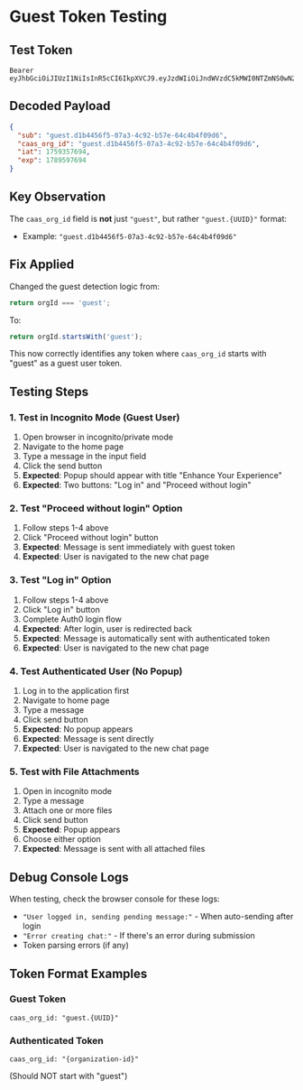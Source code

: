 # Guest Token Testing

## Test Token
```
Bearer eyJhbGciOiJIUzI1NiIsInR5cCI6IkpXVCJ9.eyJzdWIiOiJndWVzdC5kMWI0NTZmNS0wN2EzLTRjOTItYjU3ZS02NGM0YjRmMDk2ZDYiLCJjYWFzX29yZ19pZCI6Imd1ZXN0LmQxYjQ1NmY1LTA3YTMtNGM5Mi1iNTdlLTY0YzRiNGYwOTZkNiIsImlhdCI6MTc1OTM1NzY5NCwiZXhwIjoxNzg5NTk3Njk0fQ.iyUgsB7pZq2F2MWRr0yeW0WNF8HvB1ZvPOV5BlECWQE
```

## Decoded Payload
```json
{
  "sub": "guest.d1b4456f5-07a3-4c92-b57e-64c4b4f09d6",
  "caas_org_id": "guest.d1b4456f5-07a3-4c92-b57e-64c4b4f09d6",
  "iat": 1759357694,
  "exp": 1789597694
}
```

## Key Observation
The `caas_org_id` field is **not** just `"guest"`, but rather `"guest.{UUID}"` format:
- Example: `"guest.d1b4456f5-07a3-4c92-b57e-64c4b4f09d6"`

## Fix Applied
Changed the guest detection logic from:
```typescript
return orgId === 'guest';
```

To:
```typescript
return orgId.startsWith('guest');
```

This now correctly identifies any token where `caas_org_id` starts with "guest" as a guest user token.

## Testing Steps

### 1. Test in Incognito Mode (Guest User)
1. Open browser in incognito/private mode
2. Navigate to the home page
3. Type a message in the input field
4. Click the send button
5. **Expected**: Popup should appear with title "Enhance Your Experience"
6. **Expected**: Two buttons: "Log in" and "Proceed without login"

### 2. Test "Proceed without login" Option
1. Follow steps 1-4 above
2. Click "Proceed without login" button
3. **Expected**: Message is sent immediately with guest token
4. **Expected**: User is navigated to the new chat page

### 3. Test "Log in" Option
1. Follow steps 1-4 above
2. Click "Log in" button
3. Complete Auth0 login flow
4. **Expected**: After login, user is redirected back
5. **Expected**: Message is automatically sent with authenticated token
6. **Expected**: User is navigated to the new chat page

### 4. Test Authenticated User (No Popup)
1. Log in to the application first
2. Navigate to home page
3. Type a message
4. Click send button
5. **Expected**: No popup appears
6. **Expected**: Message is sent directly
7. **Expected**: User is navigated to the new chat page

### 5. Test with File Attachments
1. Open in incognito mode
2. Type a message
3. Attach one or more files
4. Click send button
5. **Expected**: Popup appears
6. Choose either option
7. **Expected**: Message is sent with all attached files

## Debug Console Logs
When testing, check the browser console for these logs:
- `"User logged in, sending pending message:"` - When auto-sending after login
- `"Error creating chat:"` - If there's an error during submission
- Token parsing errors (if any)

## Token Format Examples

### Guest Token
```
caas_org_id: "guest.{UUID}"
```

### Authenticated Token
```
caas_org_id: "{organization-id}"
```
(Should NOT start with "guest")

